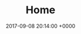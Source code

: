 ---
title: Home
date: 2017-09-08 20:14:00 +0000
is_nav_page: false
is_split: true
layout: default-page
hero_image: "/uploads/hero.jpg"
blocks:
- template: heading
  text_alignment: center
  heading: Photographer, writer, and designer working and living in Northern California.
page_type: split
---